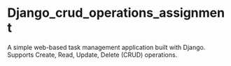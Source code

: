 # Django_crud_operations_assignment
A simple web-based task management application built with Django. Supports Create, Read, Update, Delete (CRUD) operations.
